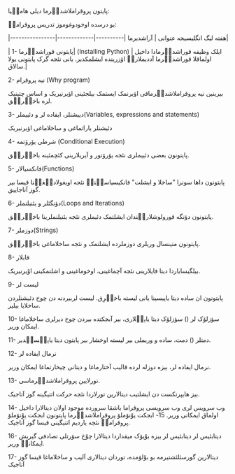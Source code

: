 پایتون پروقراملاشدیٛرما دیلی هامیٛیا:

بو درسده اوخودوغوموز تدریس پروقرامیٛ:


|----------------|-------------|----------|
هفته لیگ انگلیسیجه عنوانی | آراشدیرما|

| 1- پایتونی قوراشدیٛرما| (Installing Python) | ایلک وظیفه قوراشدیٛرمادا داخیل اولماقلا قوراشدیٛرما آددیملاریٛ اۆزرینده ایشلمکدیر. یانی نئجه گرک پایتونی یولا سالاق.|


2- نیه پروقرام (Why program)

بیرینین نیه پروقراملاشدیٛرماقی اؤیرنمک ایستمک بیلجئینی اؤیرنیریک و اساس چتینیک لره باخیٛریٛق.

3- دییشنلر، ایفاده لر و دئییملر(Variables, expressions and statements)

دئیشنلر یاراتماغی و ساخلاماغی اؤیرنیریک

4- شرطی یۆرۆتمه (Conditional Execution)

پایتونون بعضی دئییملری نئجه یۆرۆتور و آیریلارینی کئچمئینه باخیٛریٛق.

5- فانکسیالار(Functions)

پایتونون داها سونرا "ساخلا و ایشلت" فانکیسیاسیٛنیٛ نئجه اویغولادیٛغیٛنا قیسا بیر گوز آتاجاییق.

6- دؤنگئلر و یئنیلنملر(Loops and Iterations)

پایتونون دؤنگه قورولوشلاریٛندان ایشلتمک دئیملری نئجه یئنیلنملرینا باخیٛریٛق.

7- دوزملر(Strings)

پایتونون متینسال وریلری دوزملرده ایشلتمک و نئجه ساخلاماغی باخیٛریٛق.

8- فابلار

بیلگیسایاردا دیتا فایلارینی نئجه آچماغینی، اوخوماغینی و اشلتمکینی اوْیرنیریک. 

9- لیست لر

پایتونون ان ساده دیتا یاپیسینا یانی لیسته باخیٛرِق. لیست لربیردنه دن چوخ دئیشنلردن ساخلایا بیلیر. 

10- سؤزلۆک لر ()
سؤزلۆک دیتا یاپیٛلاری، بیر آبجکتده بیردن چوخ دیرلری ساخلاماغا ایمکان وریر.  

11- دمتلر ()
 دمت، ساده و وریملی بیر لیسته اوخشار بیر پایتون دیتا یاپیٛسیٛدیر.

12- نرمال ایفاده لر

نرمال ایفاده لر، بیزه دوزله لرده قالیب آختارماغا و دیتانی چیخارتماغا ایمکان وریر. 

13- تورلایین پروقراملاشدیٛرماسی.

بیز هایپرتکست دن ایشلتیب دیتالارین تورلاردا نئجه حرکت اتتیگینه گوز آتاجیک.

14- وب سرویس لری
وب سرویسی پروقراما باشقا سرورده موجود اولان دیتالارا داخیل اولماق ایمکانی وریر.
15- ابجکت یوْنۆملۆ پروقراملاشدیٛرما
پایتونون ابجکت یوْنۆملۆ پروقرامیٛ نئجه یاردیم اتتیگینی قیسا گوز آتاجیک.

16- دیتابئیس لر
دیتابئیس لر بیزه بوْیۆک میقداردا دیتالارا چوْخ سۆرتلی تصادفی گیریش ایمکانیٛ وریر. 

17- دیتالارین گورسئلئشتیرمه 
بو بوْلۆمده، توردان دیتالاری آلیب و ساخلاماغا قیسا گوز آتاجیک











